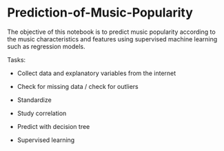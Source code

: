 # Prediction-of-Music-Popularity
The objective of this notebook is to predict music popularity according to the music characteristics and features using supervised machine learning such as regression models.


Tasks:

- Collect data and explanatory variables from the internet

- Check for missing data / check for outliers

- Standardize

- Study correlation

- Predict with decision tree

- Supervised learning
